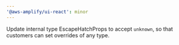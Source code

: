 ```yaml
---
'@aws-amplify/ui-react': minor
---
```


Update internal type EscapeHatchProps to accept `unknown`, so that customers can set overrides of any type.
